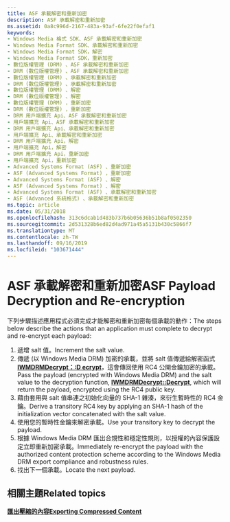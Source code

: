 ```yaml
---
title: ASF 承載解密和重新加密
description: ASF 承載解密和重新加密
ms.assetid: 0a8c996d-2167-483a-93af-6fe22f0efaf1
keywords:
- Windows Media 格式 SDK、ASF 承載解密和重新加密
- Windows Media Format SDK、承載解密和重新加密
- Windows Media Format SDK，解密
- Windows Media Format SDK，重新加密
- 數位版權管理 (DRM) 、ASF 承載解密和重新加密
- DRM (數位版權管理) 、ASF 承載解密和重新加密
- 數位版權管理 (DRM) 、承載解密和重新加密
- DRM (數位版權管理) 、承載解密和重新加密
- 數位版權管理 (DRM) 、解密
- DRM (數位版權管理) 、解密
- 數位版權管理 (DRM) ，重新加密
- DRM (數位版權管理) ，重新加密
- DRM 用戶端擴充 Api、ASF 承載解密和重新加密
- 用戶端擴充 Api、ASF 承載解密和重新加密
- DRM 用戶端擴充 Api、承載解密和重新加密
- 用戶端擴充 Api、承載解密和重新加密
- DRM 用戶端擴充 Api，解密
- 用戶端擴充 Api，解密
- DRM 用戶端擴充 Api，重新加密
- 用戶端擴充 Api，重新加密
- Advanced Systems Format (ASF) 、重新加密
- ASF (Advanced Systems Format) ，重新加密
- Advanced Systems Format (ASF) 、解密
- ASF (Advanced Systems Format) 、解密
- Advanced Systems Format (ASF) 、承載解密和重新加密
- ASF (Advanced 系統格式) 、承載解密和重新加密
ms.topic: article
ms.date: 05/31/2018
ms.openlocfilehash: 313c6dcab1d483b737b6b05636b51b8af0502350
ms.sourcegitcommit: 2d531328b6ed82d4ad971a45a5131b430c5866f7
ms.translationtype: MT
ms.contentlocale: zh-TW
ms.lasthandoff: 09/16/2019
ms.locfileid: "103671444"
---
```

# <a name="asf-payload-decryption-and-re-encryption"></a><span data-ttu-id="68ce0-129">ASF 承載解密和重新加密</span><span class="sxs-lookup"><span data-stu-id="68ce0-129">ASF Payload Decryption and Re-encryption</span></span>

<span data-ttu-id="68ce0-130">下列步驟描述應用程式必須完成才能解密和重新加密每個承載的動作：</span><span class="sxs-lookup"><span data-stu-id="68ce0-130">The steps below describe the actions that an application must complete to decrypt and re-encrypt each payload:</span></span>

1.  <span data-ttu-id="68ce0-131">遞增 salt 值。</span><span class="sxs-lookup"><span data-stu-id="68ce0-131">Increment the salt value.</span></span>
2.  <span data-ttu-id="68ce0-132">傳遞 (以 Windows Media DRM) 加密的承載，並將 salt 值傳遞給解密函式 [**IWMDRMDecrypt：:D ecrypt**](iwmdrmdecrypt-decrypt.md)，這會傳回使用 RC4 公開金鑰加密的承載。</span><span class="sxs-lookup"><span data-stu-id="68ce0-132">Pass the payload (encrypted with Windows Media DRM) and the salt value to the decryption function, [**IWMDRMDecrypt::Decrypt**](iwmdrmdecrypt-decrypt.md), which will return the payload, encrypted using the RC4 public key.</span></span>
3.  <span data-ttu-id="68ce0-133">藉由套用與 salt 值串連之初始化向量的 SHA-1 雜湊，來衍生暫時性的 RC4 金鑰。</span><span class="sxs-lookup"><span data-stu-id="68ce0-133">Derive a transitory RC4 key by applying an SHA-1 hash of the initialization vector concatenated with the salt value.</span></span>
4.  <span data-ttu-id="68ce0-134">使用您的暫時性金鑰來解密承載。</span><span class="sxs-lookup"><span data-stu-id="68ce0-134">Use your transitory key to decrypt the payload.</span></span>
5.  <span data-ttu-id="68ce0-135">根據 Windows Media DRM 匯出合規性和穩定性規則，以授權的內容保護設定立即重新加密承載。</span><span class="sxs-lookup"><span data-stu-id="68ce0-135">Immediately re-encrypt the payload with the authorized content protection scheme according to the Windows Media DRM export compliance and robustness rules.</span></span>
6.  <span data-ttu-id="68ce0-136">找出下一個承載。</span><span class="sxs-lookup"><span data-stu-id="68ce0-136">Locate the next payload.</span></span>

## <a name="related-topics"></a><span data-ttu-id="68ce0-137">相關主題</span><span class="sxs-lookup"><span data-stu-id="68ce0-137">Related topics</span></span>

<dl> <dt>

[<span data-ttu-id="68ce0-138">**匯出壓縮的內容**</span><span class="sxs-lookup"><span data-stu-id="68ce0-138">**Exporting Compressed Content**</span></span>](exporting-compressed-content.md)
</dt> </dl>

 

 




